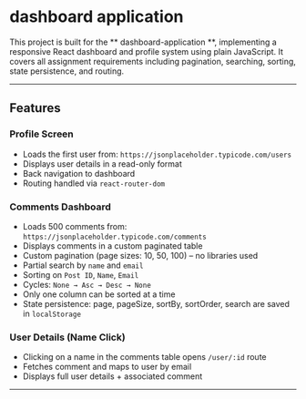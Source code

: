 #  dashboard application

This project is built for the ** dashboard-application **, implementing a responsive React dashboard and profile system using plain JavaScript. It covers all assignment requirements including pagination, searching, sorting, state persistence, and routing.

---

##  Features

### Profile Screen
- Loads the first user from: `https://jsonplaceholder.typicode.com/users`
- Displays user details in a read-only format
- Back navigation to dashboard
- Routing handled via `react-router-dom`

###  Comments Dashboard
- Loads 500 comments from: `https://jsonplaceholder.typicode.com/comments`
- Displays comments in a custom paginated table
- Custom pagination (page sizes: 10, 50, 100) – no libraries used
- Partial search by `name` and `email`
- Sorting on `Post ID`, `Name`, `Email`
- Cycles: `None → Asc → Desc → None`
- Only one column can be sorted at a time
- State persistence: page, pageSize, sortBy, sortOrder, search are saved in `localStorage`

###  User Details (Name Click)
- Clicking on a name in the comments table opens `/user/:id` route
- Fetches comment and maps to user by email
- Displays full user details + associated comment

---

